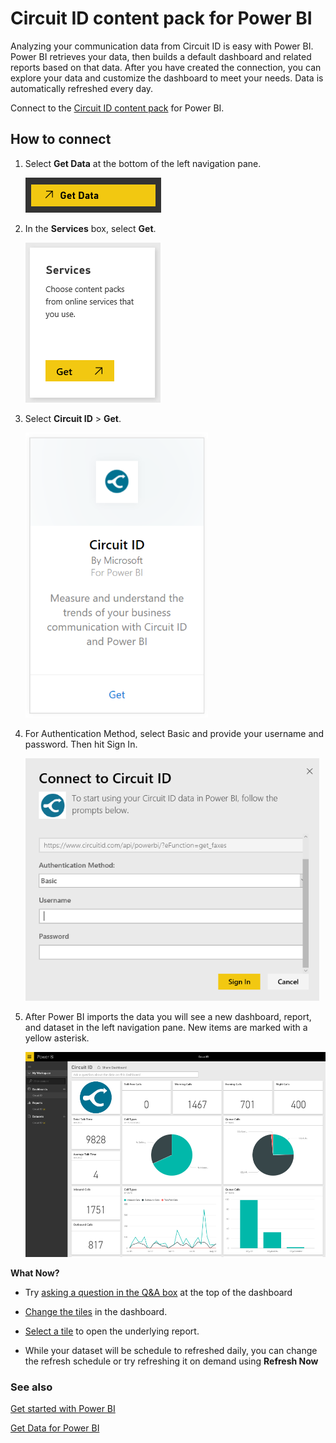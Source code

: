 ﻿<properties 
   pageTitle="Circuit ID content pack"
   description="Circuit ID content pack for Power BI"
   services="powerbi" 
   documentationCenter="" 
   authors="joeshoukry" 
   manager="mblythe" 
   backup=""
   editor=""
   tags=""
   qualityFocus="no"
   qualityDate=""/>
 
<tags
   ms.service="powerbi"
   ms.devlang="NA"
   ms.topic="article"
   ms.tgt_pltfrm="NA"
   ms.workload="powerbi"
   ms.date="08/26/2016"
   ms.author="yshoukry"/>
# Circuit ID content pack for Power&nbsp;BI

Analyzing your communication data from Circuit ID is easy with Power BI. Power BI retrieves your data, then builds a default dashboard and related reports based on that data. After you have created the connection, you can explore your data and customize the dashboard to meet your needs. Data is automatically refreshed every day.

Connect to the [Circuit ID content pack](https://app.powerbi.com/getdata/services/circuitid) for Power BI.

## How to connect

1. Select **Get Data** at the bottom of the left navigation pane.

	![](media/powerbi-content-pack-circuit-id/getdata.PNG)

2. In the **Services** box, select **Get**.

	![](media/powerbi-content-pack-circuit-id/services.PNG)

3. Select **Circuit ID** \> **Get**.

	![](media/powerbi-content-pack-circuit-id/circuitid.png)

4. For Authentication Method, select Basic and provide your username and password. Then hit Sign In.

	![](media/powerbi-content-pack-circuit-id/circuitID_login.png)

5. After Power BI imports the data you will see a new dashboard, report, and dataset in the left navigation pane. New items are marked with a yellow asterisk.

    ![](media/powerbi-content-pack-circuit-id/circuitID_dashboard_chrome.png)

**What Now?**

- Try [asking a question in the Q&A box](powerbi-service-q-and-a.md) at the top of the dashboard

- [Change the tiles](powerbi-service-edit-a-tile-in-a-dashboard.md) in the dashboard.

- [Select a tile](powerbi-service-dashboard-tiles.md) to open the underlying report.

- While your dataset will be schedule to refreshed daily, you can change the refresh schedule or try refreshing it on demand using **Refresh Now**


### See also

[Get started with Power BI](powerbi-service-get-started.md)

[Get Data for Power BI](powerbi-service-get-data.md)

